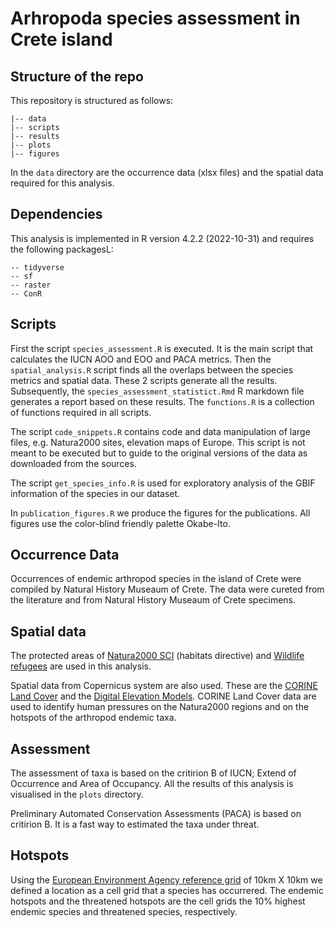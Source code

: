 # Arhropoda species assessment in Crete island

## Structure of the repo

This repository is structured as follows:
```
|-- data
|-- scripts
|-- results
|-- plots
|-- figures

```

In the `data` directory are the occurrence data (xlsx files) and 
the spatial data required for this analysis.

## Dependencies

This analysis is implemented in R version 4.2.2 (2022-10-31) and 
requires the following packagesL:

```
-- tidyverse
-- sf
-- raster
-- ConR

```

## Scripts

First the script `species_assessment.R` is executed. It is the main
script that calculates the IUCN AOO and EOO and PACA metrics. Then the 
`spatial_analysis.R` script finds all the overlaps between the species metrics
and spatial data. These 2 scripts generate all the 
results. Subsequently, the `species_assessment_statistict.Rmd`
R markdown file generates a report based on these results. The `functions.R` is a 
collection of functions required in all scripts.

The script `code_snippets.R` contains code and data manipulation of large
files, e.g. Natura2000 sites, elevation maps of Europe. This script is not
meant to be executed but to guide to the original versions of the data as
downloaded from the sources. 

The script `get_species_info.R` is used for exploratory analysis of the
GBIF information of the species in our dataset.

In `publication_figures.R` we produce the figures for the publications.
All figures use the color-blind friendly palette Okabe-Ito.

## Occurrence Data

Occurrences of endemic arthropod species in the island of Crete were 
compiled by Natural History Museaum of Crete. The data were cureted
from the literature and from Natural History Museaum of Crete specimens.

## Spatial data

The protected areas of [Natura2000 SCI](https://www.eea.europa.eu/data-and-maps/data/natura-14)
(habitats directive) and [Wildlife refugees](https://www.protectedplanet.net/en/thematic-areas/wdpa?tab=WDPA)
are used in this analysis. 

Spatial data from Copernicus system are also used. These are the 
[CORINE Land Cover](https://land.copernicus.eu/pan-european/corine-land-cover/clc2018?tab=download)
and the [Digital Elevation Models](https://www.eea.europa.eu/data-and-maps/data/copernicus-land-monitoring-service-eu-dem).
CORINE Land Cover data are used to identify human pressures on the Natura2000
regions and on the hotspots of the arthropod endemic taxa.

## Assessment

The assessment of taxa is based on the critirion B of IUCN; Extend of 
Occurrence and Area of Occupancy. All the results of this analysis is 
visualised in the `plots` directory.

Preliminary Automated Conservation Assessments (PACA) is based on 
critirion B. It is a fast way to estimated the taxa under threat.

## Hotspots

Using the [European Environment Agency reference grid](https://www.eea.europa.eu/data-and-maps/data/eea-reference-grids-2) 
of 10km X 10km we defined a location as a cell grid that a species has occurrered. 
The endemic hotspots and the threatened hotspots are the cell grids 
the 10% highest endemic species and threatened species, respectively.

